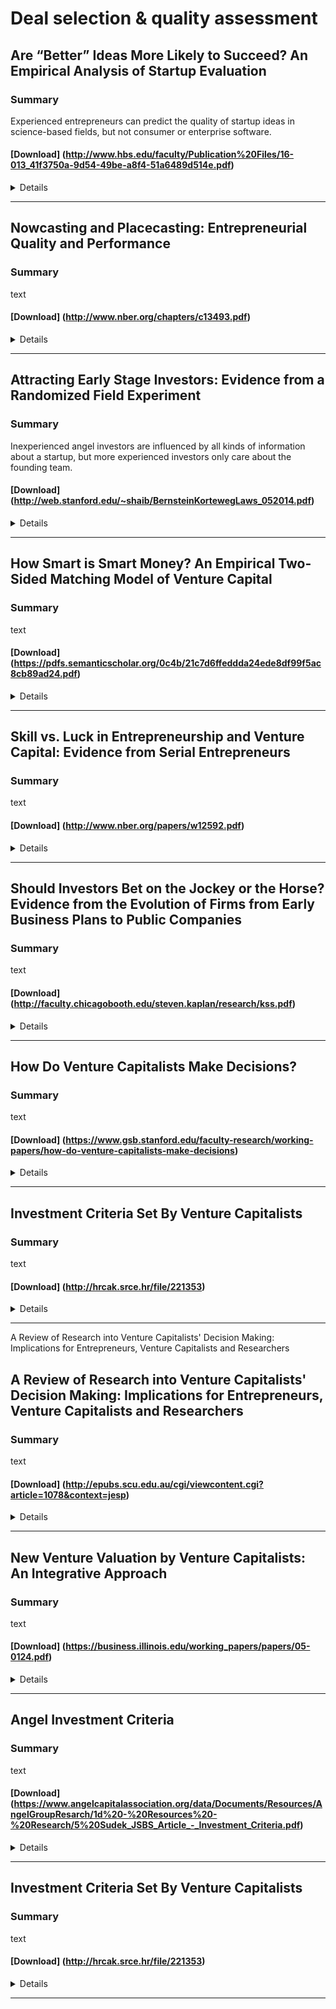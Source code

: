 # Deal selection & quality assessment


## Are “Better” Ideas More Likely to Succeed? An Empirical Analysis of Startup Evaluation

### Summary

Experienced entrepreneurs can predict the quality of startup ideas in science-based fields, but not consumer or enterprise software.

#### [Download] (http://www.hbs.edu/faculty/Publication%20Files/16-013_41f3750a-9d54-49be-a8f4-51a6489d514e.pdf)


<details>

### HBS Working Paper, July 2015

### Authors
* Erin L. Scott - National University of Singapore
* Pan Shu - Harvard University
* Roman M. Lubynsky - MIT

### <summary>Abstract</summary>

> Entrepreneurs face high uncertainty, and often make costly investments in new business ideas without knowing the expected payoff. This paper empirically examines whether ex-ante assessment of early-stage startup ideas can predict their subsequent commercialization. We leverage an entrepreneurship program at the Massachusetts Institute of Technology in which early-stage venture ideas, presented in the form of succinct standardized summaries, elicit subjective evaluations from a large set of experienced entrepreneurs and executives. Using data on 652 ventures in multiple industry sectors, evaluated over an 8-year period, we find that ideas that elicit more positive evaluations are significantly more likely to ultimately reach commercialization. We further show that these results are driven by venture ideas with documented intellectual capital in research-and-development-intensive sectors, such as life sciences and medical devices. We find no evidence, by contrast, that experts can effectively assess the commercial potential of venture ideas in non-R&D-intensive sectors such as consumer web and enterprise software. Finally, we find that industry-specific and scientific expertise is not critical to experts’ collective ability to predict ventures’ commercial viability.
</details>

---

## Nowcasting and Placecasting: Entrepreneurial Quality and Performance

### Summary

text

#### [Download] (http://www.nber.org/chapters/c13493.pdf)


<details>

### This paper was prepared for the NBER/CRIW Measuring Entrepreneurial Businesses: Current Knowledge and Challenges conference, Washington, DC, December, 2014.

### Authors
* Jorge Guzman - MIT
* Scott Stern - MIT

### <summary>Abstract</summary>

> A central challenge in the measurement of entrepreneurship is accounting for the wide variation in entrepreneurial quality across firms. This paper develops a new approach for estimating entrepreneurial quality by linking the probability of a growth outcome (e.g., achieving an IPO or a significant acquisition) as a function of start-up characteristics observable at or near the time of initial business registration (e.g., the firm name or filing for a trademark/patent). Our approach allows us to characterize entrepreneurial quality at an arbitrary level of geographic granularity (placecasting) and in advance of observing the ultimate growth outcomes associated with any cohort of start-ups (nowcasting). We implement this approach in Massachusetts from 1988-2014, yielding several key findings. First, consistent with Guzman and Stern (2015), we find that a small number of observable start-up characteristics allow us to distinguish the potential for a significant growth outcome: in an out-of-sample test, more than 77% of growth outcomes occur in the top 5% of our estimated quality distribution. Second, we propose two new economic statistics for the measurement of entrepreneurship: the Entrepreneurship Quality Index (EQI) and the Regional Entrepreneurship Cohort Potential Index (RECPI). We use these indices to offer a novel characterization of changes in entrepreneurial quality across space and time. For example, we are able to document changes in entrepreneurial quality leadership between the Route 128 corridor, Cambridge and Boston, as well as more granular assessments that allow us to distinguish variation in average entrepreneurial quality down to the level of individual addresses. Third, we find a high correlation between an index that depends only on information directly observable from business registration records (and so can be calculated on a real-time basis) with an index that allows for a two-year lag that allows the estimate of entrepreneurial quality to incorporate early milestones such as patent or trademark application or being featured in local newspapers. Finally, we find that the most significant “gap” between our index and the realized growth outcomes of a given cohort seem to be closely related to investment cycles: while the most successful cohort of Massachusetts start-ups was founded in 1995, the year 2000 cohort registered the highest estimated quality.
</details>

---


## Attracting Early Stage Investors: Evidence from a Randomized Field Experiment

### Summary

Inexperienced angel investors are influenced by all kinds of information about a startup, but more experienced investors only care about the founding team.

#### [Download] (http://web.stanford.edu/~shaib/BernsteinKortewegLaws_052014.pdf)


<details>

### [Journal of Finance, September 2016] (http://onlinelibrary.wiley.com/doi/10.1111/jofi.12470/full)

### Authors
* Shai Bernstein - Stanford GSB
* Arthur Korteweg - Stanford GSB
* Kevin Laws - AngelList

### <summary>Abstract</summary>

> Which start-up characteristics are most important to investors in early-stage firms? This paper uses a randomized field experiment involving 4,500 active, early stage investors. The experiment takes place on AngelList, an online platform that matches investors with start-ups seeking capital. The experiment randomizes investors’ information sets on start-up characteristics through the use of nearly 17,000 emails. The average investor responds strongly to information about the founding team, but not to information about either firm traction or existing lead investors. This is in contrast to the least experienced investors, who respond to all categories of information. Our results suggest that information about human assets is causally important for the funding of early-stage firms.
</details>

---

## How Smart is Smart Money? An Empirical Two-Sided Matching Model of Venture Capital

### Summary

text

#### [Download] (https://pdfs.semanticscholar.org/0c4b/21c7d6ffeddda24ede8df99f5ac8cb89ad24.pdf)


<details>

### [Journal of Finance, November 2007] (http://onlinelibrary.wiley.com/doi/10.1111/j.1540-6261.2007.01291.x/abstract)

### Authors
* Morten Sørensen - Stanford

### <summary>Abstract</summary>

> In capital markets, top-tier investors may have better abilities to monitor and manage their investments. In addition, there may be sorting in these markets, with top-tier in- vestors investing in the best deals, second-tier investors investing in the second-best deals, and so forth. To separate and quantify these two effects, a structural model of the market for venture capital is developed and estimated. The model is a two-sided matching model that allows for sorting in equilibrium. It is found that more experienced venture capitalists make more successful investments. This is explained both by their value-adding influence on their investments, and by their access to late stage and biotechnology companies, com- panies that are more successful on average. Sorting is found to be prevalent and has general implications for the interpretation of empirical evidence of the impact of investors on their investments.
</details>

---

## Skill vs. Luck in Entrepreneurship and Venture Capital: Evidence from Serial Entrepreneurs

### Summary

text

#### [Download] (http://www.nber.org/papers/w12592.pdf)


<details>

### NBER Working Paper No. 12592, October 2006

### Authors
* Paul Gompers - Harvard/NBER
* Anna Kovner - Harvard/NBER
* Josh Lerner - Harvard/NBER
* David Scharfstein - Harvard/NBER

### <summary>Abstract</summary>

> This paper argues that a large component of success in entrepreneurship and venture capital can be attributed to skill. We show that entrepreneurs with a track record of success are more likely to succeed than first time entrepreneurs and those who have previously failed. Funding by more experienced venture capital firms enhances the chance of success, but only for entrepreneurs without a successful track record. Similarly, more experienced venture capitalists are able to identify and invest in first time entrepreneurs who are more likely to become serial entrepreneurs. Investments by venture capitalists in successful serial entrepreneurs generate higher returns for their venture capital investors. This finding provides further support for the role of skill in both entrepreneurship and venture capital.

</details>

---

## Should Investors Bet on the Jockey or the Horse? Evidence from the Evolution of Firms from Early Business Plans to Public Companies

### Summary

text

#### [Download] (http://faculty.chicagobooth.edu/steven.kaplan/research/kss.pdf)


<details>

### deets

### Authors
* Steven Kaplan - University of Chicago Graduate School of Business/NBER
* Berk Sensoy - University of Southern California
* Per Stromberg - Swedish Institute for Financial Research.

### <summary>Abstract</summary>

> We study how firm characteristics evolve from early business plan to initial public offering (IPO) to public company for 50 venture capital (VC)-financed companies. Firm business lines remain remarkably stable while management turnover is substantial. Management turnover is positively related to alienable asset formation. We obtain similar results using all 2004 IPOs, suggesting that our main results are not specific to VC-backed firms or the time period. The results suggest that, at the margin, investors in start-ups should place more weight on the business (“the horse”) than on the management team (“the jockey”). The results also inform theories of the firm.
</details>

---

## How Do Venture Capitalists Make Decisions?

### Summary

text

#### [Download] (https://www.gsb.stanford.edu/faculty-research/working-papers/how-do-venture-capitalists-make-decisions)


<details>

### Stanford University Graduate School of Business Research Paper No. 16-33 / European Corporate Governance Institute (ECGI) Finance Working Paper No. 477/2016 

### Authors
* Paul A. Gompers - Harvard Business School; NBER; European Corporate Governance Institute (ECGI)
* Will Gornall - University of British Columbia
* Steven N. Kaplan - University of Chicago; NBER
* Ilya A. Strebulaev - Stanford GSB; NBER

### <summary>Abstract</summary>

> We survey 885 institutional venture capitalists (VCs) at 681 firms to learn how they make decisions across eight areas: deal sourcing; investment decisions; valuation; deal structure; post-investment value-added; exits; internal organization of firms; and relationships with limited partners. In selecting investments, VCs see the management team as more important than business related characteristics such as product or technology. They also attribute more of the likelihood of ultimate investment success or failure to the team than to the business. While deal sourcing, deal selection, and post-investment value-added all contribute to value creation, the VCs rate deal selection as the most important of the three. We also explore (and find) differences in practices across industry, stage, geography and past success. We compare our results to those for CFOs (Graham and Harvey 2001) and private equity investors (Gompers, Kaplan and Mukharlyamov forthcoming).
</details>

---


## Investment Criteria Set By Venture Capitalists

### Summary

text

#### [Download] (http://hrcak.srce.hr/file/221353)


<details>

### Econviews, August 2015

### Authors
* Marija Šimić - University of Split


### <summary>Abstract</summary>

> Different funders, like bankers, business angels or venture capitalists, put the accent on various investment criteria while making investment decisions. Entrepreneurs need to be familiar with these criteria or different requirements of potential investors in order to adjust their business plans. Motivated by the phenomenon of venture capital, numerous researchers worldwide are trying to identify the venture capitalists’ investment criteria. Despite the large number of studies, there is still no unambiguous answer to what the key venture capitalists’ investment criteria are. This paper provides an overview of research about invest- ment criteria set by di erent suppliers of capital with a special emphasis on venture capitalists’ investment criteria.  Thee most used VCs’ investment criteria discussed in the literature are identifed and analysed in order to provide a new set of VC investment criteria.
</details>

---
A Review of Research into Venture Capitalists' Decision Making: Implications for Entrepreneurs, Venture Capitalists and Researchers



## A Review of Research into Venture Capitalists' Decision Making: Implications for Entrepreneurs, Venture Capitalists and Researchers

### Summary

text

#### [Download] (http://epubs.scu.edu.au/cgi/viewcontent.cgi?article=1078&context=jesp)


<details>

### Journal of Economic and Social Policy, 2005

### Authors
* Edward Hudson - Southern Cross University
* Michael Evans - Southern Cross University


### <summary>Abstract</summary>

> A recent review of the current literature on how venture capitalists make their investment decisions suggests that the decision-making process adopted by venture capitalists is more an art than a science. The review also highlights the fact that researchers have not been able to identify the key decision-making variables that lead to making a successful investment choice. Nor do venture capitalists understand their own decision-making process. This paper addresses these issues and suggests how entrepreneurs attempting to obtain equity finance from venture capitalists may structure proposals to have a better chance of acceptance. The paper concludes with a discussion of directions for future research.
</details>

---



## New Venture Valuation by Venture Capitalists: An Integrative Approach

### Summary

text

#### [Download] (https://business.illinois.edu/working_papers/papers/05-0124.pdf)


<details>

###  University of Illinois at Urbana-Champaign, College of Business Working Papers 05-0124

### Authors
* Dingkun Ge Assistant - San Francisco State University
* James M. Mahoney Economist - Federal Reserve Bank of New York
* Joseph T. Mahoney - University of Illinois at Urbana-Champaign


### <summary>Abstract</summary>

> How to valuate accurately a new venture is a critical and under-researched question in entrepreneurial financing. Leveraging established theories in strategic management, this research study develops an integrative theoretical framework to examine whether venture capitalists’ valuation of a new venture can be explained by variables identified in the strategy literature as important to predicting firm-level economic performance. A systematic linkage between well- developed theories in strategy and venture capital valuation practice are corroborated empirically. This research study proposes a complementary method to extant valuation methods to valuate a new venture.
</details>

---



## Angel Investment Criteria

### Summary

text

#### [Download] (https://www.angelcapitalassociation.org/data/Documents/Resources/AngelGroupResarch/1d%20-%20Resources%20-%20Research/5%20Sudek_JSBS_Article_-_Investment_Criteria.pdf)


<details>

### Journal of Small Business Strategy, 2006

### Authors
* Richard Sudek - Claremont Graduate University


### <summary>Abstract</summary>

> Start-up businesses often need external financing to grow. These new ventures frequently turn to business angel investors for capital. Angels, who are often wealthy individuals, provide early stage financing, called seed capital, for these start-up ventures. This study examines what a group of angel investors in Southern California consider when reviewing an investment opportunity, and how they prioritize their investment criteria. The study utilizes a two-phase approach consisting of a qualitative first phase and a quantitative second phase. The results of this study show that trustworthiness of the entrepreneur, quality of the management team, enthusiasm of the lead entrepreneur, and exit opportunities for the angel are the angels’ top criteria.
</details>

---



## Investment Criteria Set By Venture Capitalists

### Summary

text

#### [Download] (http://hrcak.srce.hr/file/221353)


<details>

### Econviews, August 2015

### Authors
* Marija Šimić - University of Split


### <summary>Abstract</summary>

> Different funders, like bankers, business angels or venture capitalists, put the accent on various investment criteria while making investment decisions. Entrepreneurs need to be familiar with these criteria or different requirements of potential investors in order to adjust their business plans. Motivated by the phenomenon of venture capital, numerous researchers worldwide are trying to identify the venture capitalists’ investment criteria. Despite the large number of studies, there is still no unambiguous answer to what the key venture capitalists’ investment criteria are. This paper provides an overview of research about invest- ment criteria set by di erent suppliers of capital with a special emphasis on venture capitalists’ investment criteria.  Thee most used VCs’ investment criteria discussed in the literature are identifed and analysed in order to provide a new set of VC investment criteria.
</details>

---
